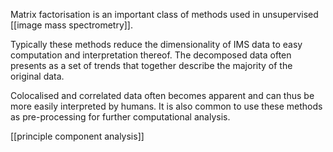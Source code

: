 Matrix factorisation is an important class of methods used in unsupervised [[image mass spectrometry]].

Typically these methods reduce the dimensionality of IMS data to easy computation and interpretation thereof. The decomposed data often presents as a set of trends that together describe the majority of the original data.

Colocalised and correlated data often becomes apparent and can thus be more easily interpreted by humans. It is also common to use these methods as pre-processing for further computational analysis.

[[principle component analysis]]